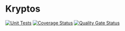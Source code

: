 # Kryptos

[![Unit Tests](https://github.com/iluzioDev/kryptos/actions/workflows/unit-tests.yml/badge.svg)](https://github.com/iluzioDev/kryptos/actions/workflows/unit-tests.yml) [![Coverage Status](https://coveralls.io/repos/github/iluzioDev/kryptos/badge.svg?branch=main)](https://coveralls.io/github/iluzioDev/kryptos?branch=main) [![Quality Gate Status](https://sonarcloud.io/api/project_badges/measure?project=iluzioDev_kryptos&metric=alert_status)](https://sonarcloud.io/summary/new_code?id=iluzioDev_kryptos)
